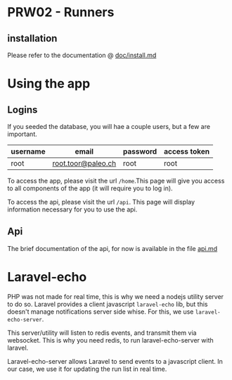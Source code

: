 # PRW02 - Runners

## installation

Please refer to the documentation @ [doc/install.md](doc/install.md)

# Using the app

## Logins

If you seeded the database, you will hae a couple users, but a few are important.


| username | email          | password | access token |
|----------|----------------|----------|--------------|
| root     | root.toor@paleo.ch | root     | root         |

To access the app, please visit the url ```/home```.This page will give you access to all components of the app (it will require you to log in).

To access the api, please visit the url ```/api```. This page will display information necessary for you to use the api.

## Api

The brief documentation of the api, for now is available in the file [api.md](/api.md)


# Laravel-echo

PHP was not made for real time, this is why we need a nodejs utility server to do so.
Laravel provides a client javascript `laravel-echo` lib, but this doesn't manage notifications server side whise.
For this, we use `laravel-echo-server`.

This server/utility will listen to redis events, and transmit them via websocket.
This is why you need redis, to run laravel-echo-server with laravel.

Laravel-echo-server allows Laravel to send events to a javascript client. In our case, we use it for updating the run list in real time.
